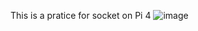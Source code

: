 This is a pratice for socket on Pi 4
![image](https://github.com/bkdra0101/socket_client_pi4/assets/99114280/d1109641-5b9b-486a-814a-736825d1415f)
